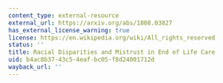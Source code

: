 ```yaml
---
content_type: external-resource
external_url: https://arxiv.org/abs/1808.03827
has_external_license_warning: true
license: https://en.wikipedia.org/wiki/All_rights_reserved
status: ''
title: Racial Disparities and Mistrust in End of Life Care
uid: b4ac8b37-43c5-4eaf-bc05-f8d24001712d
wayback_url: ''
---
```

